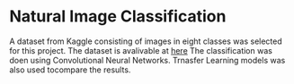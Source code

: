 # Natural Image Classification
A dataset from Kaggle consisting of images in eight classes was selected for this project. The dataset is avalivable at [here](https://www.kaggle.com/prasunroy/natural-images)
The classification was doen using Convolutional Neural Networks. Trnasfer Learning models was also used tocompare the results. 
